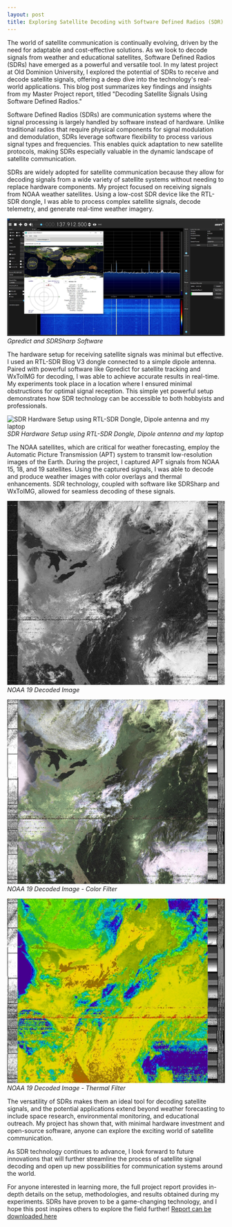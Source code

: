 ```yaml
---
layout: post
title: Exploring Satellite Decoding with Software Defined Radios (SDR)
---
```

The world of satellite communication is continually evolving, driven by the need for adaptable and cost-effective solutions. As we look to decode signals from weather and educational satellites, Software Defined Radios (SDRs) have emerged as a powerful and versatile tool. In my latest project at Old Dominion University, I explored the potential of SDRs to receive and decode satellite signals, offering a deep dive into the technology's real-world applications. This blog post summarizes key findings and insights from my Master Project report, titled "Decoding Satellite Signals Using Software Defined Radios."

Software Defined Radios (SDRs) are communication systems where the signal processing is largely handled by software instead of hardware. Unlike traditional radios that require physical components for signal modulation and demodulation, SDRs leverage software flexibility to process various signal types and frequencies. This enables quick adaptation to new satellite protocols, making SDRs especially valuable in the dynamic landscape of satellite communication.

SDRs are widely adopted for satellite communication because they allow for decoding signals from a wide variety of satellite systems without needing to replace hardware components. My project focused on receiving signals from NOAA weather satellites. Using a low-cost SDR device like the RTL-SDR dongle, I was able to process complex satellite signals, decode telemetry, and generate real-time weather imagery.

![Gpredict and SDRSharp Software](/images/noaa18may24th.JPG)
_Gpredict and SDRSharp Software_

The hardware setup for receiving satellite signals was minimal but effective. I used an RTL-SDR Blog V3 dongle connected to a simple dipole antenna. Paired with powerful software like Gpredict for satellite tracking and WxToIMG for decoding, I was able to achieve accurate results in real-time. My experiments took place in a location where I ensured minimal obstructions for optimal signal reception. This simple yet powerful setup demonstrates how SDR technology can be accessible to both hobbyists and professionals.

![SDR Hardware Setup using RTL-SDR Dongle, Dipole antenna and my laptop](/images/SDR_SETUP.jpg)
_SDR Hardware Setup using RTL-SDR Dongle, Dipole antenna and my laptop_

The NOAA satellites, which are critical for weather forecasting, employ the Automatic Picture Transmission (APT) system to transmit low-resolution images of the Earth. During the project, I captured APT signals from NOAA 15, 18, and 19 satellites. Using the captured signals, I was able to decode and produce weather images with color overlays and thermal enhancements. SDR technology, coupled with software like SDRSharp and WxToIMG, allowed for seamless decoding of these signals.

![NOAA 19 Decoded Image](/images/NOAA19_24MAY_1000.jpg)
_NOAA 19 Decoded Image_

![NOAA 19 Decoded Image - Color Filter](/images/NOAA19_24MAY_1000_color.jpg)
_NOAA 19 Decoded Image - Color Filter_

![NOAA 19 Decoded Image - Thermal Filter](/images/NOAA19_24MAY_1000_thermal.jpg)
_NOAA 19 Decoded Image - Thermal Filter_

The versatility of SDRs makes them an ideal tool for decoding satellite signals, and the potential applications extend beyond weather forecasting to include space research, environmental monitoring, and educational outreach. My project has shown that, with minimal hardware investment and open-source software, anyone can explore the exciting world of satellite communication.

As SDR technology continues to advance, I look forward to future innovations that will further streamline the process of satellite signal decoding and open up new possibilities for communication systems around the world.

For anyone interested in learning more, the full project report provides in-depth details on the setup, methodologies, and results obtained during my experiments. SDRs have proven to be a game-changing technology, and I hope this post inspires others to explore the field further! [Report can be downloaded here](/ECE_698_Report_WyattRaymond.pdf)
